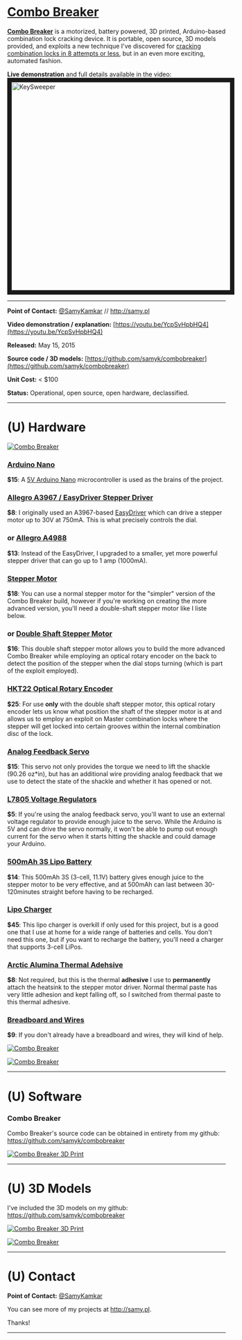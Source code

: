 # [Combo Breaker](http://samy.pl/combobreaker/)

**[Combo Breaker](http://samy.pl/combobreaker/)** is a motorized, battery powered, 3D printed, Arduino-based combination lock cracking device. It is portable, open source, 3D models provided, and exploits a new technique I've discovered for [cracking combination locks in 8 attempts or less](https://www.youtube.com/watch?v=09UgmwtL12c), but in an even more exciting, automated fashion.

**Live demonstration** and full details available in the video:
<a href="https://www.youtube.com/watch?v=YcpSvHpbHQ4" target="_blank"><img src="http://img.youtube.com/vi/YcpSvHpbHQ4/0.jpg" alt="KeySweeper" width="640" height="480" border="10" /></a>

-----

**Point of Contact:** [@SamyKamkar](https://twitter.com/samykamkar) // <http://samy.pl>

**Video demonstration / explanation:** [https://youtu.be/YcpSvHpbHQ4](https://youtu.be/YcpSvHpbHQ4)

**Released:** May 15, 2015

**Source code / 3D models:** [https://github.com/samyk/combobreaker](https://github.com/samyk/combobreaker)

**Unit Cost:** < $100

**Status:** Operational, open source, open hardware, declassified.

-----

# (U) Hardware

[![Combo Breaker](http://samy.pl/combobreaker/sIMG_2916.JPG)](http://samy.pl/combobreaker/sIMG_2916.JPG)

### [Arduino Nano](http://amzn.to/1QLlf23)
**$15**: A [5V Arduino Nano](http://amzn.to/1QLlf23) microcontroller is used as the brains of the project.

### [Allegro A3967 / EasyDriver Stepper Driver](http://amzn.to/1A1Ovxl)
**$8**: I originally used an A3967-based [EasyDriver](http://amzn.to/1A1Ovxl) which can drive a stepper motor up to 30V at 750mA. This is what precisely controls the dial.

### or [Allegro A4988](http://amzn.to/1L3q7fK)
**$13**: Instead of the EasyDriver, I upgraded to a smaller, yet more powerful stepper driver that can go up to 1 amp (1000mA).

### [Stepper Motor](http://amzn.to/1FfLUQG)
**$18**: You can use a normal stepper motor for the "simpler" version of the Combo Breaker build, however if you're working on creating the more advanced version, you'll need a double-shaft stepper motor like I liste below.

### or [Double Shaft Stepper Motor](http://www.phidgets.com/products.php?product_id=3320)
**$16**: This double shaft stepper motor allows you to build the more advanced Combo Breaker while employing an optical rotary encoder on the back to detect the position of the stepper when the dial stops turning (which is part of the exploit employed).

### [HKT22 Optical Rotary Encoder](http://www.phidgets.com/products.php?product_id=3531)
**$25**: For use **only** with the double shaft stepper motor, this optical rotary encoder lets us know what position the shaft of the stepper motor is at and allows us to employ an exploit on Master combination locks where the stepper will get locked into certain grooves within the internal combination disc of the lock.

### [Analog Feedback Servo](https://www.adafruit.com/products/1404)
**$15**: This servo not only provides the torque we need to lift the shackle (90.26 oz*in), but has an additional wire providing analog feedback that we use to detect the state of the shackle and whether it has opened or not.

### [L7805 Voltage Regulators](http://amzn.to/1A28XOt)
**$5**: If you're using the analog feedback servo, you'll want to use an external voltage regulator to provide enough juice to the servo. While the Arduino is 5V and can drive the servo normally, it won't be able to pump out enough current for the servo when it starts hitting the shackle and could damage your Arduino.

### [500mAh 3S Lipo Battery](http://amzn.to/1PkRVlz)
**$14**: This 500mAh 3S (3-cell, 11.1V) battery gives enough juice to the stepper motor to be very effective, and at 500mAh can last between 30-120minutes straight before having to be recharged.

### [Lipo Charger](http://amzn.to/1A1Q2n7)
**$45**: This lipo charger is overkill if only used for this project, but is a good one that I use at home for a wide range of batteries and cells. You don't need this one, but if you want to recharge the battery, you'll need a charger that supports 3-cell LiPos.

### [Arctic Alumina Thermal Adehsive](http://amzn.to/1PkTakG)
**$8**: Not required, but this is the thermal **adhesive** I use to **permanently** attach the heatsink to the stepper motor driver. Normal thermal paste has very little adhesion and kept falling off, so I switched from thermal paste to this thermal adhesive.

### [Breadboard and Wires](http://amzn.to/1FfMb6e)
**$9**: If you don't already have a breadboard and wires, they will kind of help.

[![Combo Breaker](http://samy.pl/combobreaker/sIMG_2875.JPG)](http://samy.pl/combobreaker/sIMG_2875.JPG)

[![Combo Breaker](http://samy.pl/combobreaker/sIMG_2920.JPG)](http://samy.pl/combobreaker/sIMG_2920.JPG)

-----

# (U) Software

### Combo Breaker
Combo Breaker's source code can be obtained in entirety from my github: <https://github.com/samyk/combobreaker>

[![Combo Breaker 3D Print](http://samy.pl/combobreaker/model.jpg)](http://samy.pl/combobreaker/model.jpg)

-----

# (U) 3D Models

I've included the 3D models on my github: <https://github.com/samyk/combobreaker>
 
[![Combo Breaker 3D Print](http://samy.pl/combobreaker/smodel.png)](http://samy.pl/combobreaker/smodel.png)

[![Combo Breaker](http://samy.pl/combobreaker/sIMG_2919.JPG)](http://samy.pl/combobreaker/sIMG_2919.JPG)

-----

# (U) Contact

**Point of Contact:** [@SamyKamkar](https://twitter.com/samykamkar)

You can see more of my projects at <http://samy.pl>.

Thanks!

------